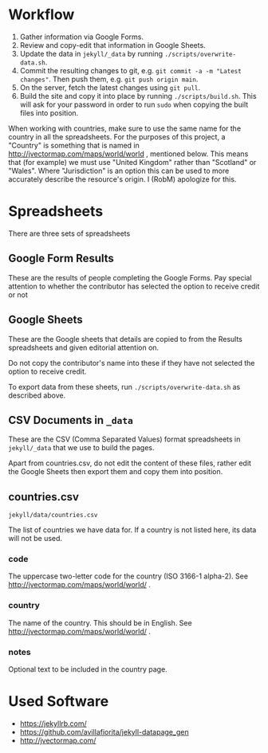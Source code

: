 # Workflow

1. Gather information via Google Forms.
2. Review and copy-edit that information in Google Sheets.
3. Update the data in `jekyll/_data` by running `./scripts/overwrite-data.sh`.
4. Commit the resulting changes to git, e.g. `git commit -a -m "Latest
   changes"`. Then push them, e.g. `git push origin main`.
5. On the server, fetch the latest changes using `git pull`.
6. Build the site and copy it into place by running `./scripts/build.sh`. This
   will ask for your password in order to run `sudo` when copying the built
   files into position.

When working with countries, make sure to use the same name for the country in
all the spreadsheets. For the purposes of this project, a "Country" is
something that is named in http://jvectormap.com/maps/world/world , mentioned
below. This means that (for example) we must use "United Kingdom" rather than
"Scotland" or "Wales". Where "Jurisdiction" is an option this can be used to
more accurately describe the resource's origin. I (RobM) apologize for this.


# Spreadsheets

There are three sets of spreadsheets


## Google Form Results

These are the results of people completing the Google Forms. Pay special
attention to whether the contributor has selected the option to receive credit
or not


## Google Sheets

These are the Google sheets that details are copied to from the Results
spreadsheets and given editorial attention on.

Do not copy the contributor's name into these if they have not selected the
option to receive credit.

To export data from these sheets, run `./scripts/overwrite-data.sh` as
described above.


## CSV Documents in `_data`

These are the CSV (Comma Separated Values) format spreadsheets in
`jekyll/_data` that we use to build the pages.

Apart from countries.csv, do not edit the content of these files, rather edit
the Google Sheets then export them and copy them into position.


## countries.csv

`jekyll/data/countries.csv`

The list of countries we have data for. If a country is not listed here, its
data will not be used.


### code

The uppercase two-letter code for the country (ISO 3166-1 alpha-2). See
http://jvectormap.com/maps/world/world/ .


### country

The name of the country. This should be in English. See
http://jvectormap.com/maps/world/world/ .


### notes

Optional text to be included in the country page.


# Used Software

- https://jekyllrb.com/
- https://github.com/avillafiorita/jekyll-datapage_gen
- http://jvectormap.com/
